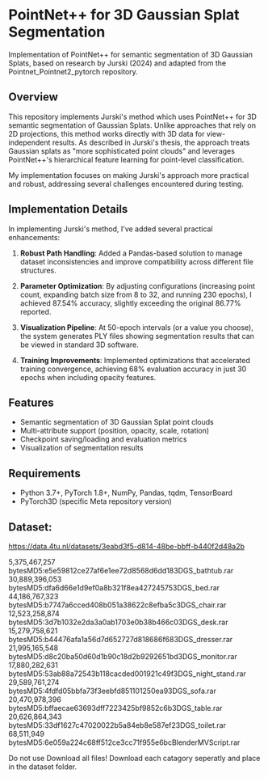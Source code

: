 # PointNet++ for 3D Gaussian Splat Segmentation

Implementation of PointNet++ for semantic segmentation of 3D Gaussian Splats, based on research by Jurski (2024) and adapted from the Pointnet_Pointnet2_pytorch repository.

## Overview

This repository implements Jurski's method which uses PointNet++ for 3D semantic segmentation of Gaussian Splats. Unlike approaches that rely on 2D projections, this method works directly with 3D data for view-independent results. As described in Jurski's thesis, the approach treats Gaussian splats as "more sophisticated point clouds" and leverages PointNet++'s hierarchical feature learning for point-level classification.

My implementation focuses on making Jurski's approach more practical and robust, addressing several challenges encountered during testing.

## Implementation Details

In implementing Jurski's method, I've added several practical enhancements:

1. **Robust Path Handling**: Added a Pandas-based solution to manage dataset inconsistencies and improve compatibility across different file structures.

2. **Parameter Optimization**: By adjusting configurations (increasing point count, expanding batch size from 8 to 32, and running 230 epochs), I achieved 87.54% accuracy, slightly exceeding the original 86.77% reported.

3. **Visualization Pipeline**: At 50-epoch intervals (or a value you choose), the system generates PLY files showing segmentation results that can be viewed in standard 3D software.

4. **Training Improvements**: Implemented optimizations that accelerated training convergence, achieving 68% evaluation accuracy in just 30 epochs when including opacity features.

## Features
- Semantic segmentation of 3D Gaussian Splat point clouds
- Multi-attribute support (position, opacity, scale, rotation)
- Checkpoint saving/loading and evaluation metrics
- Visualization of segmentation results

## Requirements
- Python 3.7+, PyTorch 1.8+, NumPy, Pandas, tqdm, TensorBoard
- PyTorch3D (specific Meta repository version)

## Dataset:

https://data.4tu.nl/datasets/3eabd3f5-d814-48be-bbff-b440f2d48a2b

5,375,467,257 bytesMD5:e5e59812ce27af6e1ee72d8568d6dd183DGS_bathtub.rar
30,889,396,053 bytesMD5:dfa6d66e1d9ef0a8b321f8ea427245753DGS_bed.rar
44,186,767,323 bytesMD5:b7747a6cced408b051a38622c8efba5c3DGS_chair.rar
12,523,258,874 bytesMD5:3d7b1032e2da3a0ab1703e0b38b466c03DGS_desk.rar
15,279,758,621 bytesMD5:b44476afa1a56d7d652727d818686f683DGS_dresser.rar
21,995,165,548 bytesMD5:d8c20ba50d60d1b90c18d2b9292651bd3DGS_monitor.rar
17,880,282,631 bytesMD5:53ab88a72543b118cacded001921c49f3DGS_night_stand.rar
29,589,761,274 bytesMD5:4fdfd05bbfa73f3eebfd851101250ea93DGS_sofa.rar
20,470,978,396 bytesMD5:bffaecae63693dff7223425bf9852c6b3DGS_table.rar
20,626,864,343 bytesMD5:33df1627c47020022b5a84eb8e587ef23DGS_toilet.rar
68,511,949 bytesMD5:6e059a224c68ff512ce3cc71f955e6bcBlenderMVScript.rar


Do not use Download all files! Download each catagory seperatly and place in the dataset folder. 

